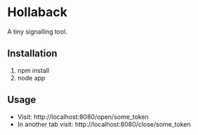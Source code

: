 # Hollaback

A tiny signalling tool.

## Installation
  1. npm install
  2. node app

## Usage
  * Visit: http://localhost:8080/open/some_token
  * In another tab visit: http://localhost:8080/close/some_token

